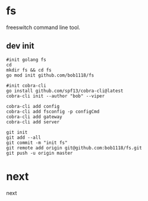 
# fs

freeswitch command line tool.

## dev init

```shell
#init golang fs
cd 
mkdir fs && cd fs
go mod init github.com/bob1118/fs

#init cobra-cli
go install github.com/spf13/cobra-cli@latest
cobra-cli init --author "bob" --viper

cobra-cli add config
cobra-cli add fsconfig -p configCmd
cobra-cli add gateway
cobra-cli add server

git init
git add --all
git commit -m "init fs"
git remote add origin git@github.com:bob1118/fs.git
git push -u origin master

```

# next

next
